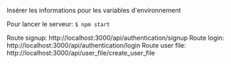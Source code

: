 Insérer les informations pour les variables d'environnement

Pour lancer le serveur:
`$ npm start`

Route signup: http://localhost:3000/api/authentication/signup
Route login: http://localhost:3000/api/authentication/login
Route user file: http://localhost:3000/api/user_file/create_user_file
